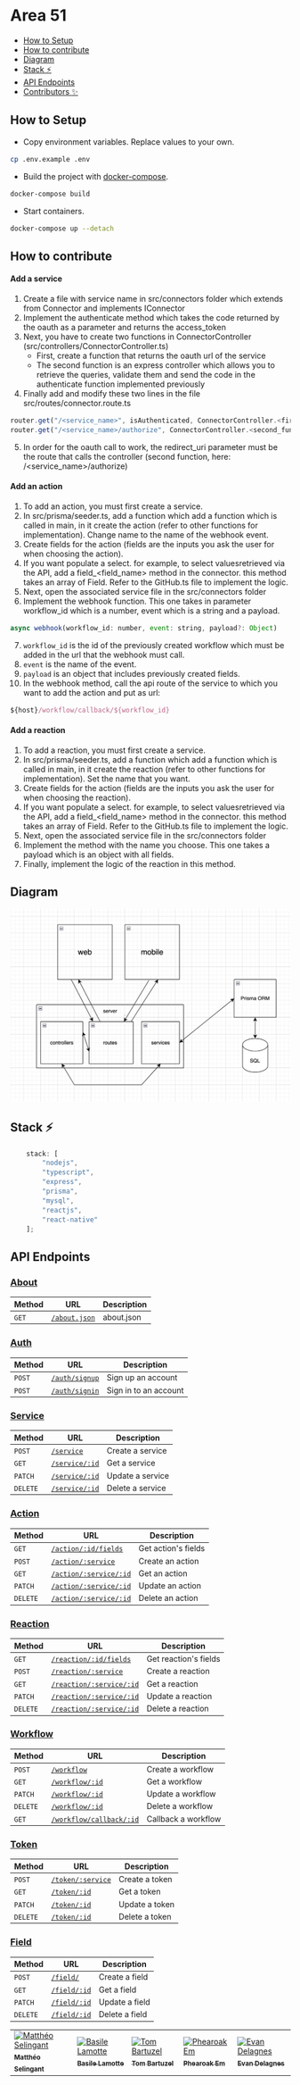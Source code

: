 # Area 51

- [How to Setup](#how-to-setup)
- [How to contribute](#how-to-contribute)
- [Diagram](#diagram)
- [Stack :zap:](#stack-zap)
- [API Endpoints](#api-endpoints)
- [Contributors :sparkles:](#contributors-sparkles)

## How to Setup

- Copy environment variables. Replace values to your own.

```bash
cp .env.example .env
```

- Build the project with [docker-compose](https://docs.docker.com/compose/).

```bash
docker-compose build
```

- Start containers.

```bash
docker-compose up --detach
```

## How to contribute

#### Add a service

1. Create a file with service name in src/connectors folder which extends from Connector and implements IConnector
2. Implement the authenticate method which takes the code returned by the oauth as a parameter and returns the access_token
3. Next, you have to create two functions in ConnectorController (src/controllers/ConnectorController.ts)
    - First, create a function that returns the oauth url of the service
    - The second function is an express controller which allows you to retrieve the queries, validate them and send the code in the authenticate function implemented previously
4. Finally add and modify these two lines in the file src/routes/connector.route.ts
```javascript
router.get("/<service_name>", isAuthenticated, ConnectorController.<first_function_name>);
router.get("/<service_name>/authorize", ConnectorController.<second_function_name>);
```
5. In order for the oauth call to work, the redirect_uri parameter must be the route that calls the controller (second function, here: /<service_name>/authorize)

#### Add an action

1. To add an action, you must first create a service.
2. In src/prisma/seeder.ts, add a function which add a function which is called in main,
in it create the action (refer to other functions for implementation). Change name to the name of the webhook event.
3. Create fields for the action (fields are the inputs you ask the user for when choosing the action).
4. If you want populate a select. for example, to select values ​​retrieved via the API, add a field_<field_name> method in the connector. this method takes an array of Field. Refer to the GitHub.ts file to implement the logic.
5. Next, open the associated service file in the src/connectors folder
6. Implement the webhook function. This one takes in parameter workflow_id which is a number, event which is a string and a payload.
```javascript
async webhook(workflow_id: number, event: string, payload?: Object)
```
7. ```workflow_id``` is the id of the previously created workflow which must be added in the url that the webhook must call.
8. ```event``` is the name of the event.
9. ```payload``` is an object that includes previously created fields.
10. In the webhook method, call the api route of the service to which you want to add the action and put as url:
```javascript
${host}/workflow/callback/${workflow_id}
```

#### Add a reaction

1. To add a reaction, you must first create a service.
2. In src/prisma/seeder.ts, add a function which add a function which is called in main,
in it create the reaction (refer to other functions for implementation). Set the name that you want.
3. Create fields for the action (fields are the inputs you ask the user for when choosing the reaction).
4. If you want populate a select. for example, to select values ​​retrieved via the API, add a field_<field_name> method in the connector. this method takes an array of Field. Refer to the GitHub.ts file to implement the logic.
5. Next, open the associated service file in the src/connectors folder
6. Implement the method with the name you choose. This one takes a payload which is an object with all fields.
7. Finally, implement the logic of the reaction in this method.

## Diagram

![Diagram](./assets/diagram.png)

## Stack :zap:

```javascript
    stack: [
        "nodejs",
        "typescript",
        "express",
        "prisma",
        "mysql",
        "reactjs",
        "react-native"
    ];
```

## API Endpoints

### <u>About</u>

| Method   | URL                                   | Description |
|----------|---------------------------------------|-------------|
| `GET`    | [`/about.json`](examples/about/get.md)| about.json  |

### <u>Auth</u>

| Method   | URL                                       | Description           |
|----------|-------------------------------------------|-----------------------|
| `POST`   | [`/auth/signup`](examples/auth/signup.md) | Sign up an account    |
| `POST`   | [`/auth/signin`](examples/auth/signin.md) | Sign in to an account |

### <u>Service</u>

| Method   | URL                                          | Description      |
|----------|----------------------------------------------|------------------|
| `POST`   | [`/service`](examples/service/post.md)       | Create a service |
| `GET`    | [`/service/:id`](examples/service/get.md)    | Get a service    |
| `PATCH`  | [`/service/:id`](examples/service/patch.md)  | Update a service |
| `DELETE` | [`/service/:id`](examples/service/delete.md) | Delete a service |

### <u>Action</u>

| Method   | URL                                                 | Description         |
|----------|-----------------------------------------------------|---------------------|
| `GET`    | [`/action/:id/fields`](examples/action/fields.md)   | Get action's fields |
| `POST`   | [`/action/:service`](examples/action/post.md)       | Create an action    |
| `GET`    | [`/action/:service/:id`](examples/action/get.md)    | Get an action       |
| `PATCH`  | [`/action/:service/:id`](examples/action/patch.md)  | Update an action    |
| `DELETE` | [`/action/:service/:id`](examples/action/delete.md) | Delete an action    |

### <u>Reaction</u>

| Method   | URL                                                     | Description           |
|----------|---------------------------------------------------------|-----------------------|
| `GET`    | [`/reaction/:id/fields`](examples/reaction/fields.md)   | Get reaction's fields |
| `POST`   | [`/reaction/:service`](examples/reaction/post.md)       | Create a reaction     |
| `GET`    | [`/reaction/:service/:id`](examples/reaction/get.md)    | Get a reaction        |
| `PATCH`  | [`/reaction/:service/:id`](examples/reaction/patch.md)  | Update a reaction     |
| `DELETE` | [`/reaction/:service/:id`](examples/reaction/delete.md) | Delete a reaction     |

### <u>Workflow</u>

| Method   | URL                                                       | Description         |
|----------|-----------------------------------------------------------|---------------------|
| `POST`   | [`/workflow`](examples/workflow/post.md)                  | Create a workflow   |
| `GET`    | [`/workflow/:id`](examples/workflow/get.md)               | Get a workflow      |
| `PATCH`  | [`/workflow/:id`](examples/workflow/patch.md)             | Update a workflow   |
| `DELETE` | [`/workflow/:id`](examples/workflow/delete.md)            | Delete a workflow   |
| `GET`    | [`/workflow/callback/:id`](examples/workflow/callback.md) | Callback a workflow |

### <u>Token</u>

| Method   | URL                                         | Description    |
|----------|---------------------------------------------|----------------|
| `POST`   | [`/token/:service`](examples/token/post.md) | Create a token |
| `GET`    | [`/token/:id`](examples/token/get.md)       | Get a token    |
| `PATCH`  | [`/token/:id`](examples/token/patch.md)     | Update a token |
| `DELETE` | [`/token/:id`](examples/token/delete.md)    | Delete a token |

### <u>Field</u>

| Method   | URL                                         | Description    |
|----------|---------------------------------------------|----------------|
| `POST`   | [`/field/`](examples/field/post.md)         | Create a field |
| `GET`    | [`/field/:id`](examples/field/get.md)       | Get a field    |
| `PATCH`  | [`/field/:id`](examples/field/patch.md)     | Update a field |
| `DELETE` | [`/field/:id`](examples/field/delete.md)    | Delete a field |

<table>
    <tbody>
        <tr>
            <td>
                <a href="https://github.com/Fusyony"><img src="https://avatars.githubusercontent.com/u/71843590?v=4" width="100px;" alt="Matthéo Selingant"/><br /><sub><b>Matthéo Selingant</b></sub></a>
            </td>
            <td>
                <a href="https://github.com/Basile-LAMOTTE"><img src="https://avatars.githubusercontent.com/u/71838791?v=4" width="100px;" alt="Basile Lamotte"/><br /><sub><b>Basile Lamotte</b></sub></a>
            </td>
            <td>
                <a href="https://github.com/TomB-oss"><img src="https://avatars.githubusercontent.com/u/71844873?v=4" width="100px;" alt="Tom Bartuzel"/><br /><sub><b>Tom Bartuzel</b></sub></a>
            </td>
            <td>
                <a href="https://github.com/phearoak"><img src="https://avatars.githubusercontent.com/u/71844605?v=4" width="100px;" alt="Phearoak Em"/><br /><sub><b>Phearoak Em</b></sub></a>
            </td>
            <td>
                <a href="https://github.com/evandelagnes"><img src="https://avatars.githubusercontent.com/u/71839039?v=100" width="100px;" alt="Evan Delagnes"/><br /><sub><b>Evan Delagnes</b></sub></a>
            </td>
        </tr>
    </tbody>
</table>
